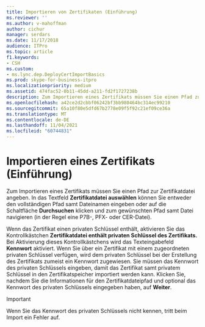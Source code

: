 ```yaml
---
title: Importieren von Zertifikaten (Einführung)
ms.reviewer: ''
ms.author: v-mahoffman
author: cichur
manager: serdars
ms.date: 11/17/2018
audience: ITPro
ms.topic: article
f1.keywords:
- CSH
ms.custom:
- ms.lync.dep.DeployCertImportBasics
ms.prod: skype-for-business-itpro
ms.localizationpriority: medium
ms.assetid: 474fac52-0b11-45dd-a211-fd2f1727238b
description: Zum Importieren eines Zertifikats müssen Sie einen Pfad zur Zertifikatdatei angeben. In das Textfeld Zertifikatdatei auswählen können Sie entweder den vollständigen Pfad samt Dateinamen eingeben oder auf die Schaltfläche Durchsuchen klicken und zum gewünschten Pfad samt Datei navigieren (in der Regel eine P7B-, PFX- oder CER-Datei).
ms.openlocfilehash: a42ce2d2cbbf06242bf3bb980464bc314ec99210
ms.sourcegitcommit: 65a10f80e5dfd67b2778e09f5f92c21ef09ce36a
ms.translationtype: MT
ms.contentlocale: de-DE
ms.lasthandoff: 11/04/2021
ms.locfileid: "60744831"
---
```

# <a name="import-certificate-intro"></a>Importieren eines Zertifikats (Einführung)
 
Zum Importieren eines Zertifikats müssen Sie einen Pfad zur Zertifikatdatei angeben. In das Textfeld **Zertifikatdatei auswählen** können Sie entweder den vollständigen Pfad samt Dateinamen eingeben oder auf die Schaltfläche **Durchsuchen** klicken und zum gewünschten Pfad samt Datei navigieren (in der Regel eine P7B-, PFX- oder CER-Datei).
  
Wenn das Zertifikat einen privaten Schlüssel enthält, aktivieren Sie das Kontrollkästchen **Zertifikatdatei enthält privaten Schlüssel des Zertifikats.** Bei Aktivierung dieses Kontrollkästchens wird das Texteingabefeld **Kennwort** aktiviert. Wenn Sie über ein Zertifikat mit einem zugeordneten privaten Schlüssel verfügen, wird dem privaten Schlüssel bei der Erstellung des Zertifikats zumeist ein Kennwort zugewiesen. Sie müssen das Kennwort des privaten Schlüssels eingeben, damit das Zertifikat samt privatem Schlüssel in den Zertifikatspeicher importiert werden kann. Klicken Sie, nachdem Sie die Informationen für den Zertifikatdateipfad und optional das Kennwort des privaten Schlüssels eingegeben haben, auf **Weiter**.
  
> [!IMPORTANT]
> Wenn Sie das Kennwort des privaten Schlüssels nicht kennen, tritt beim Import ein Fehler auf. 
  


